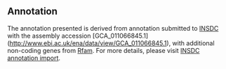 
Annotation
----------

The annotation presented is derived from annotation submitted to
[INSDC](http://www.insdc.org) with the assembly accession [GCA\_011066845.1]
(http://www.ebi.ac.uk/ena/data/view/GCA_011066845.1),
with additional non-coding genes from
[Rfam](http://rfam.xfam.org/). For more details, please visit [INSDC
annotation import](http://ensemblgenomes.org/info/data/insdc_annotation).
